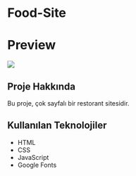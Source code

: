 # Food-Site

# Preview
![](https://github.com/silan4/Food-Site/blob/main/yemeksitesi.gif)

## Proje Hakkında

Bu proje, çok sayfalı bir restorant sitesidir.

## Kullanılan Teknolojiler

- HTML
- CSS
- JavaScript
- Google Fonts







